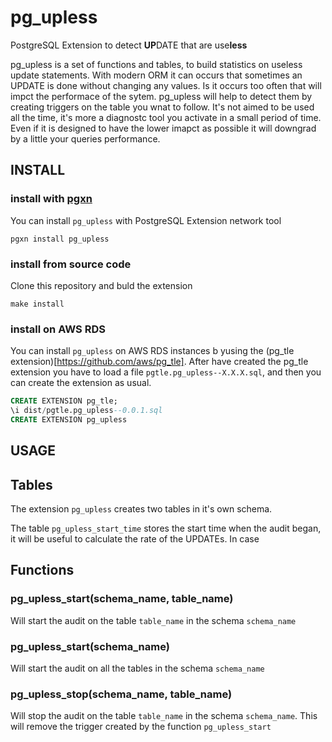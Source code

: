 # pg_upless
PostgreSQL Extension to detect **UP**DATE that are use**less**

pg_upless is a set of functions and tables, to build statistics on useless update statements. With modern ORM it can occurs that sometimes an UPDATE is done without changing any values. Is it occurs too often that will impct the performace of the sytem. pg_upless will help to detect them by creating triggers on the table you wnat to follow. It's not aimed to be used all the time, it's more a diagnostc tool you activate in a small period of time. Even if it is designed to have the lower imapct as possible it will downgrad by a little your queries performance.

## INSTALL

### install with [pgxn](https://pgxn.org/)

You can install `pg_upless` with PostgreSQL Extension network tool

```
pgxn install pg_upless
```

### install from source code

Clone this repository and buld the extension

```
make install
```

### install on AWS RDS

You can install `pg_upless` on AWS RDS instances b yusing the (pg_tle extension)[https://github.com/aws/pg_tle]. After have created the pg_tle extension you have to load a file `pgtle.pg_upless--X.X.X.sql`, and then you can create the extension as usual.

```sql
CREATE EXTENSION pg_tle;
\i dist/pgtle.pg_upless--0.0.1.sql
CREATE EXTENSION pg_upless
```

## USAGE

## Tables

The extension `pg_upless` creates two tables in it's own schema.

The table `pg_upless_start_time` stores the start time when the audit began, it will be useful to calculate the rate of the UPDATEs. In case


## Functions

### pg_upless_start(schema_name, table_name)

Will start the audit on the table `table_name` in the schema `schema_name`

### pg_upless_start(schema_name)

Will start the audit on all the tables in the schema `schema_name`

### pg_upless_stop(schema_name, table_name)

Will stop the audit on the table `table_name` in the schema `schema_name`. This will remove the trigger created by the function `pg_upless_start`
